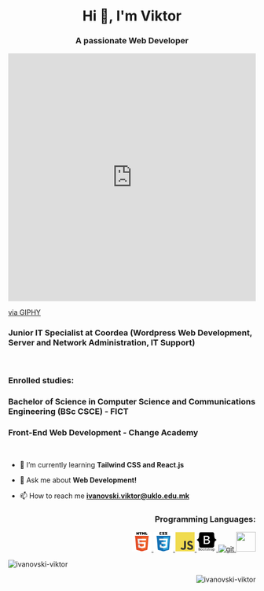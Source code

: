 <h1 align="center">Hi 👋, I'm Viktor</h1>
<h3 align="center">A passionate Web Developer</h3>

<div style="width:100%;height:0;padding-bottom:100%;position:relative;"><iframe src="https://giphy.com/embed/bGgsc5mWoryfgKBx1u" width="100%" height="100%" style="position:absolute" frameBorder="0" class="giphy-embed" allowFullScreen></iframe></div><p><a href="https://giphy.com/gifs/computador-gu-tecnology-bGgsc5mWoryfgKBx1u">via GIPHY</a></p>

<h3 align="left">Junior IT Specialist at Coordea (Wordpress Web Development, Server and Network Administration, IT Support)</h3>
</br>
<h3 align="left">Enrolled studies:</h3>
<h3 align="left">Bachelor of Science in Computer Science and Communications Engineering (BSc CSCE) - FICT</h3>
<h3 align="left">Front-End Web Development - Change Academy</h3>
</br>

- 🌱 I’m currently learning **Tailwind CSS and React.js**

- 💬 Ask me about **Web Development!**

- 📫 How to reach me **ivanovski.viktor@uklo.edu.mk**


<p align="left">
</p>

<h3 align="right">Programming Languages:</h3>
<p align="right"> <a href="https://www.w3.org/html/" target="_blank" rel="noreferrer"> <img src="https://raw.githubusercontent.com/devicons/devicon/master/icons/html5/html5-original-wordmark.svg" alt="html5" width="40" height="40"/> </a> <a href="https://www.w3schools.com/css/" target="_blank" rel="noreferrer"> <img src="https://raw.githubusercontent.com/devicons/devicon/master/icons/css3/css3-original-wordmark.svg" alt="css3" width="40" height="40"/> </a> <a href="https://developer.mozilla.org/en-US/docs/Web/JavaScript" target="_blank" rel="noreferrer"> <img src="https://raw.githubusercontent.com/devicons/devicon/master/icons/javascript/javascript-original.svg" alt="javascript" width="40" height="40"/> </a> <a href="https://getbootstrap.com" target="_blank" rel="noreferrer"> <img src="https://raw.githubusercontent.com/devicons/devicon/master/icons/bootstrap/bootstrap-plain-wordmark.svg" alt="bootstrap" width="40" height="40"/> </a>  <a href="https://git-scm.com/" target="_blank" rel="noreferrer"> <img src="https://www.vectorlogo.zone/logos/git-scm/git-scm-icon.svg" alt="git" width="40" height="40"/> </a><img src = "https://raw.githubusercontent.com/react-icons/react-icons/master/react-icons.svg" width="40" height="40"></p>

<p>&nbsp;<img align="left" src="https://github-readme-stats.vercel.app/api?username=ivanovski-viktor&show_icons=true&locale=en" alt="ivanovski-viktor" /></p>
<p><img align="right" src="https://github-readme-stats.vercel.app/api/top-langs?username=ivanovski-viktor&show_icons=true&locale=en&layout=compact" alt="ivanovski-viktor" /></p>
